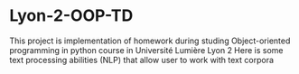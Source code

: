 # Lyon-2-OOP-TD
This project is implementation of homework during studing Object-oriented programming in python course in Université Lumière Lyon 2
Here is some text processing abilities (NLP) that allow user to work with text corpora
